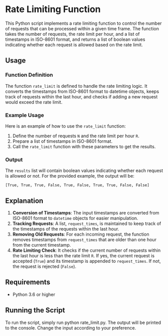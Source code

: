 
# Rate Limiting Function

This Python script implements a rate limiting function to control the number of requests that can be processed within a given time frame. The function takes the number of requests, the rate limit per hour, and a list of timestamps in ISO-8601 format, and returns a list of boolean values indicating whether each request is allowed based on the rate limit.

## Usage

### Function Definition

The function `rate_limit` is defined to handle the rate limiting logic. It converts the timestamps from ISO-8601 format to datetime objects, keeps track of requests within the last hour, and checks if adding a new request would exceed the rate limit.

### Example Usage

Here is an example of how to use the `rate_limit` function:

1. Define the number of requests `N` and the rate limit per hour `R`.
2. Prepare a list of timestamps in ISO-8601 format.
3. Call the `rate_limit` function with these parameters to get the results.

### Output

The `results` list will contain boolean values indicating whether each request is allowed or not. For the provided example, the output will be:

```
[True, True, True, False, True, False, True, True, False, False]
```

## Explanation

1. **Conversion of Timestamps**: The input timestamps are converted from ISO-8601 format to `datetime` objects for easier manipulation.
2. **Tracking Requests**: A list, `request_times`, is maintained to keep track of the timestamps of the requests within the last hour.
3. **Removing Old Requests**: For each incoming request, the function removes timestamps from `request_times` that are older than one hour from the current timestamp.
4. **Rate Limiting Check**: It checks if the current number of requests within the last hour is less than the rate limit `R`. If yes, the current request is accepted (`True`) and its timestamp is appended to `request_times`. If not, the request is rejected (`False`).

## Requirements

- Python 3.6 or higher

## Running the Script

To run the script, simply run python rate_limit.py. The output will be printed to the console.
Change the input according to your preference.
